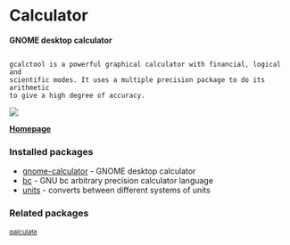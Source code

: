 # Calculator

__GNOME desktop calculator__

```

gcalctool is a powerful graphical calculator with financial, logical and
scientific modes. It uses a multiple precision package to do its arithmetic
to give a high degree of accuracy.

```

![](https://screenshots.debian.net/thumbnail/gnome-calculator/)


 **[Homepage](https://wiki.gnome.org/Apps/Calculator)**

### Installed packages

* [gnome-calculator](https://packages.debian.org/jessie/gnome-calculator) - GNOME desktop calculator
* [bc](https://packages.debian.org/jessie/bc) - GNU bc arbitrary precision calculator language
* [units](https://packages.debian.org/jessie/units) - converts between different systems of units

### Related packages

<sub> [qalculate](https://packages.debian.org/jessie/qalculate)  </sub>
